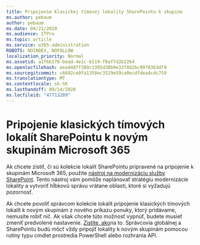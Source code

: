 ```yaml
---
title: Pripojenie klasickej tímovej lokality SharePointu k skupine
ms.author: pebaum
author: pebaum
ms.date: 04/21/2020
ms.audience: ITPro
ms.topic: article
ms.service: o365-administration
ROBOTS: NOINDEX, NOFOLLOW
localization_priority: Normal
ms.assetid: a1f6b170-bead-4e1c-b119-f6affd2b2264
ms.openlocfilehash: eead48ff389c1305d38b9e33f8d2bc9978363df9
ms.sourcegitcommit: c6692ce0fa1358ec3529e59ca0ecdfdea4cdc759
ms.translationtype: MT
ms.contentlocale: sk-SK
ms.lasthandoff: 09/14/2020
ms.locfileid: "47713289"
---
```

# <a name="connect-classic-sharepoint-team-sites-to-new-microsoft-365-groups"></a>Pripojenie klasických tímových lokalít SharePointu k novým skupinám Microsoft 365

Ak chcete zistiť, či sú kolekcie lokalít SharePointu pripravené na pripojenie k skupinám Microsoft 365, použite [nástroj na modernizáciu služby SharePoint](https://go.microsoft.com/fwlink/?linkid=873066). Tento nástroj vám pomôže naplánovať stratégiu modernizácie lokality a vytvoriť hĺbkovú správu vrátane oblastí, ktoré si vyžadujú pozornosť.
  
Ak chcete povoliť správcom kolekcie lokalít pripojenie klasických tímových lokalít k novým skupinám z nového príkazu ponuky, ktorý pridávame, nemusíte robiť nič. Ak však chcete túto možnosť vypnúť, budete musieť zmeniť predvolené nastavenie. [Zistite, ako](https://go.microsoft.com/fwlink/?linkid=2004316)na to. Správcovia globálnej a SharePointu budú môcť vždy pripojiť lokality k novým skupinám pomocou rutiny typu cmdlet prostredia PowerShell alebo rozhrania API.
  

